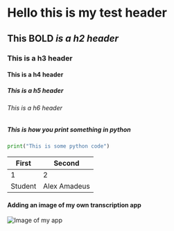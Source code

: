 # Hello this is my test header

## This __BOLD__ *is a h2 header*

### This is a h3 header

#### This is a h4 header

##### This is a h5 header

###### This is a h6 header

##### This is how you print something in python

```python
print("This is some python code")

```
First|Second
-|-
1|2
Student|Alex Amadeus


#### Adding an image of my own transcription app

![Image of my app](https://cdn.discordapp.com/attachments/665903443998932992/1298737404584267867/image.png?ex=671aa6f6&is=67195576&hm=b276d9d015104491d46caf846d502415237be9507f7bec5f6a22bb29837bba83&)
